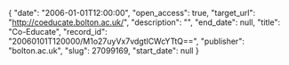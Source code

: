 {
  "date": "2006-01-01T12:00:00", 
  "open_access": true, 
  "target_url": "http://coeducate.bolton.ac.uk/", 
  "description": "", 
  "end_date": null, 
  "title": "Co-Educate", 
  "record_id": "20060101T120000/M1o27uyVx7vdgtlCWcYTtQ==", 
  "publisher": "bolton.ac.uk", 
  "slug": 27099169, 
  "start_date": null
}

